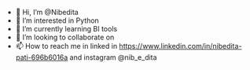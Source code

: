 - 👋 Hi, I’m @Nibedita
- 👀 I’m interested in Python
- 🌱 I’m currently learning BI tools
- 💞️ I’m looking to collaborate on 
- 📫 How to reach me in  linked in https://www.linkedin.com/in/nibedita-pati-696b6016a and instagram @nib_e_dita

<!---
nibi1/nibi1 is a ✨ special ✨ repository because its `README.md` (this file) appears on your GitHub profile.
You can click the Preview link to take a look at your changes.
--->
